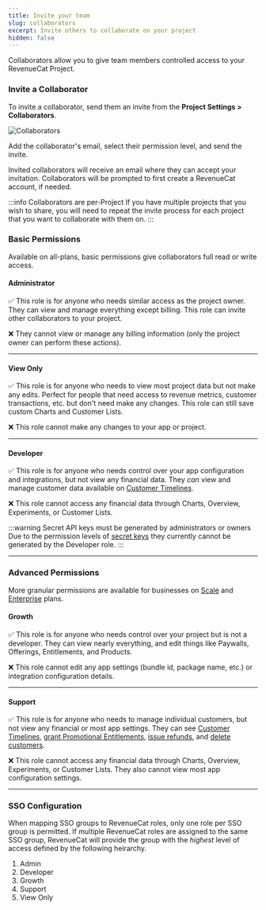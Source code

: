 ```yaml
---
title: Invite your team
slug: collaborators
excerpt: Invite others to collaborate on your project
hidden: false
---
```


Collaborators allow you to give team members controlled access to your RevenueCat Project.

### Invite a Collaborator

To invite a collaborator, send them an invite from the **Project Settings > Collaborators**.

![Collaborators](/images/07e6112-app.revenuecat.com_projects_85ff18c7_collaborators_6d41a8417fd79d295d718be373402887.png)

Add the collaborator's email, select their permission level, and send the invite.

Invited collaborators will receive an email where they can accept your invitation. Collaborators will be prompted to first create a RevenueCat account, if needed.

:::info Collaborators are per-Project
If you have multiple projects that you wish to share, you will need to repeat the invite process for each project that you want to collaborate with them on.
:::

### Basic Permissions

Available on all-plans, basic permissions give collaborators full read or write access.

#### **Administrator**

✅ This role is for anyone who needs similar access as the project owner. They can view and manage everything except billing. This role can invite other collaborators to your project.

❌ They cannot view or manage any billing information (only the project owner can perform these actions).

---

#### **View Only**

✅ This role is for anyone who needs to view most project data but not make any edits. Perfect for people that need access to revenue metrics, customer transactions, etc. but don't need make any changes. This role can still save custom Charts and Customer Lists.

❌ This role cannot make any changes to your app or project.

---

#### **Developer**

✅ This role is for anyone who needs control over your app configuration and integrations, but not view any financial data. They _can_ view and manage customer data available on [Customer Timelines](/dashboard-and-metrics/customers-group/basic-information).

❌ This role cannot access any financial data through Charts, Overview, Experiments, or Customer Lists.

:::warning Secret API keys must be generated by administrators or owners
Due to the permission levels of [secret keys](/welcome/authentication) they currently cannot be generated by the Developer role.
:::

---

### Advanced Permissions

More granular permissions are available for businesses on [Scale](https://www.revenuecat.com/pricing/) and [Enterprise](https://www.revenuecat.com/pricing/) plans.

#### **Growth**

✅ This role is for anyone who needs control over your project but is not a developer. They can view nearly everything, and edit things like Paywalls, Offerings, Entitlements, and Products. 

❌ This role cannot edit any app settings (bundle id, package name, etc.) or integration configuration details.

---

#### **Support**

✅ This role is for anyone who needs to manage individual customers, but not view any financial or most app settings. They can see [Customer Timelines](/dashboard-and-metrics/customers-group/basic-information), [grant Promotional Entitlements](/dashboard-and-metrics/customers-group/promotionals), [issue refunds](/dashboard-and-metrics/customers-group/customer-history#section-refunding-subscriptions), and [delete customers](/dashboard-and-metrics/customers-group/manage-users).

❌ This role cannot access any financial data through Charts, Overview, Experiments, or Customer Lists. They also cannot view most app configuration settings.

---

### SSO Configuration

When mapping SSO groups to RevenueCat roles, only one role per SSO group is permitted. If multiple RevenueCat roles are assigned to the same SSO group, RevenueCat will provide the group with the _highest_ level of access defined by the following heirarchy.

1. Admin
1. Developer
1. Growth
1. Support
1. View Only
